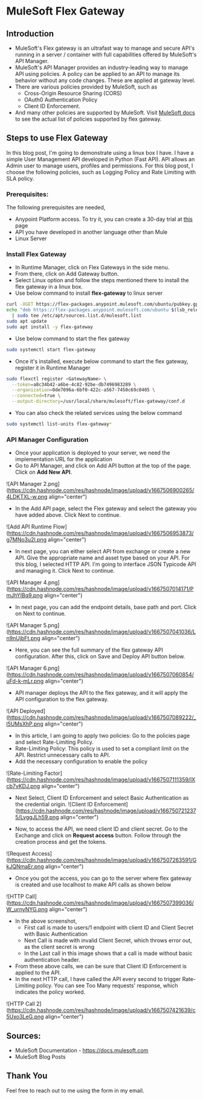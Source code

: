 # MuleSoft Flex Gateway

## Introduction

- MuleSoft's Flex gateway is an ultrafast way to manage and secure API's running in a server / container with full capabilities offered by MuleSoft's API Manager.
- MuleSoft's API Manager provides an industry-leading way to manage API using policies. A policy can be applied to an API to manage its behavior without any code changes. These are applied at gateway level. 
- There are various policies provided by MuleSoft, such as
	- Cross-Origin Resource Sharing (CORS)
	- OAuth0 Authentication Policy
	- Client ID Enforcement. 
- And many other policies are supported by MuleSoft. Visit [MuleSoft docs](https://docs.mulesoft.com/gateway/1.1/policies-included-directory) to see the actual list of policies supported by flex gateway.

## Steps to use Flex Gateway

In this blog post, I'm going to demonstrate using a linux box I have. I have a simple User Management API developed in Python (Fast API).  API allows an Admin user to manage users, profiles and permissions. For this blog post, I choose the following policies, such as Logging Policy and Rate Limiting with SLA policy.

### Prerequisites:

The following prerequisites are needed,
- Anypoint Platform access. To try it, you can create a 30-day trial at [this](https://anypoint.mulesoft.com/login/signup) page
- API you have developed in another language other than Mule
- Linux Server

### Install Flex Gateway
- In Runtime Manager, click on Flex Gateways in the side menu. 
- From there, click on Add Gateway button.
- Select Linux option and follow the steps mentioned there to install the flex gateway in a linux box.
-  Use below command to install **flex-gateway** to linux server

```bash
curl -XGET https://flex-packages.anypoint.mulesoft.com/ubuntu/pubkey.gpg | sudo apt-key add -
echo "deb https://flex-packages.anypoint.mulesoft.com/ubuntu $(lsb_release -cs) main" \
  | sudo tee /etc/apt/sources.list.d/mulesoft.list
sudo apt update
sudo apt install -y flex-gateway
```
- Use below command to start the flex gateway

```bash
sudo systemctl start flex-gateway
```
- Once it's installed, execute below command to start the flex gateway, register it in Runtime Manager

```bash
sudo flexctl register <GatewayName> \
  --token=a8c34b42-a6be-4c82-92be-db7496983289 \
  --organization=0de7096a-6bf0-422c-a567-7450c69c0405 \
  --connected=true \
  --output-directory=/usr/local/share/mulesoft/flex-gateway/conf.d
```
- You can also check the related services using the below command

```bash
sudo systemctl list-units flex-gateway*
```
### API Manager Configuration
* Once your application is deployed to your server, we need the implementation URL for the application
* Go to API Manager, and click on Add API button at the top of the page. Click on **Add New API**.

![API Manager 2.png](https://cdn.hashnode.com/res/hashnode/image/upload/v1667506900265/4LDKTXL-w.png align="center")

* In the Add API page, select the Flex gateway and select the gateway you have added above. Click Next to continue.

![Add API Runtime Flow](https://cdn.hashnode.com/res/hashnode/image/upload/v1667506953873/g7MNo3u2l.png align="center")

* In next page, you can either select API from exchange or create a new API. Give the appropriate name and asset type based on your API. For this blog, I selected HTTP API. I'm going to interface JSON Typicode API and managing it. Click Next to continue.

![API Manager 4.png](https://cdn.hashnode.com/res/hashnode/image/upload/v1667507014171/PmJhYIBq9.png align="center")

* In next page, you can add the endpoint details, base path and port. Click on Next to continue.
	
![API Manager 5.png](https://cdn.hashnode.com/res/hashnode/image/upload/v1667507041036/Ln9nUjbFt.png align="center")

* Here, you can see the full summary of the flex gateway API configuration. After this, click on Save and Deploy API button below.

![API Manager 6.png](https://cdn.hashnode.com/res/hashnode/image/upload/v1667507060854/uFd-k-mLr.png align="center")

* API manager deploys the API to the flex gateway, and it will apply the API configuration to the flex gateway.

![API Deployed](https://cdn.hashnode.com/res/hashnode/image/upload/v1667507089222/_l5UMsXhP.png align="center")

* In this article, I am going to apply two policies: Go to the policies page and select Rate-Limiting Policy.
* Rate-Limiting Policy: This policy is used to set a compliant limit on the API. Restrict unnecessary calls to API.
* Add the necessary configuration to enable the policy
	
![Rate-Limiting Factor](https://cdn.hashnode.com/res/hashnode/image/upload/v1667507111359/lXcb7vKDJ.png align="center")

* Next Select, Client ID Enforcement and select Basic Authentication as the credential origin.
![Client ID Enforcement](https://cdn.hashnode.com/res/hashnode/image/upload/v1667507212375/LvggJLh59.png align="center")
	
* Now, to access the API, we need client ID and client secret. Go to the Exchange and click on **Request access** button. Follow through the creation process and get the tokens.
	
![Request Access](https://cdn.hashnode.com/res/hashnode/image/upload/v1667507263591/GkJQNmaEr.png align="center")

* Once you got the access, you can go to the server where flex gateway is created and use localhost to make API calls as shown below
  
![HTTP Call](https://cdn.hashnode.com/res/hashnode/image/upload/v1667507399036/W_urnyNYG.png align="center")

* In the above screenshot, 
	* First call is made to users/1 endpoint with client ID and Client Secret with Basic Authentication
	* Next Call is made with invalid Client Secret, which throws error out, as the client secret is wrong
	* In the Last call in this image shows that a call is made without basic authentication header.
* From these above calls, we can be sure that Client ID Enforcement is applied to the API.
* In the next HTTP call, I have called the API every second to trigger Rate-Limiting policy. You can see Too Many requests' response, which indicates the policy worked.

![HTTP Call 2](https://cdn.hashnode.com/res/hashnode/image/upload/v1667507421639/c5Uxo3LeG.png align="center")

## Sources:
- MuleSoft Documentation - https://docs.mulesoft.com
- MuleSoft Blog Posts

## Thank You 
Feel free to reach out to me using the form in my email.
